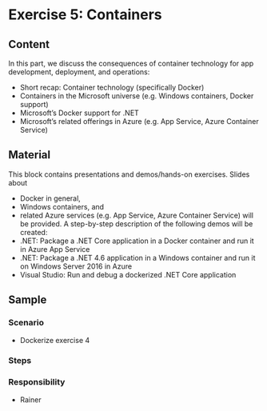 # Exercise 5: Containers

## Content

In this part, we discuss the consequences of container technology for app development, deployment, and operations:
* Short recap: Container technology (specifically Docker)
* Containers in the Microsoft universe (e.g. Windows containers, Docker support)
* Microsoft’s Docker support for .NET
* Microsoft’s related offerings in Azure (e.g. App Service, Azure Container Service)

## Material

This block contains presentations and demos/hands-on exercises. Slides about
* Docker in general,
* Windows containers, and
* related Azure services (e.g. App Service, Azure Container Service)
will be provided. A step-by-step description of the following demos will be created:
* .NET: Package a .NET Core application in a Docker container and run it in Azure App Service
* .NET: Package a .NET 4.6 application in a Windows container and run it on Windows Server 2016 in Azure
* Visual Studio: Run and debug a dockerized .NET Core application

## Sample
### Scenario
* Dockerize exercise 4

### Steps

### Responsibility
* Rainer